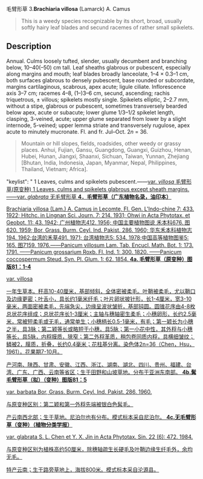 毛臂形草
3.**Brachiaria villosa** (Lamarck) A. Camus

> This is a weedy species recognizable by its short, broad, usually softly hairy leaf blades and secund racemes of rather small spikelets.


## Description
Annual. Culms loosely tufted, slender, usually decumbent and branching below, 10–40(–50) cm tall. Leaf sheaths glabrous or pubescent, especially along margins and mouth; leaf blades broadly lanceolate, 1–4 × 0.3–1 cm, both surfaces glabrous to densely pubescent, base rounded or subcordate, margins cartilaginous, scabrous, apex acute; ligule ciliate. Inflorescence axis 3–7 cm; racemes 4–8, (1–)3–6 cm, secund, ascending; rachis triquetrous, ± villous; spikelets mostly single. Spikelets elliptic, 2–2.7 mm, without a stipe, glabrous or pubescent, sometimes transversely bearded below apex, acute or subacute; lower glume 1/3–1/2 spikelet length, clasping, 3-veined, acute; upper glume separated from lower by a slight internode, 5-veined; upper lemma striate and transversely rugulose, apex acute to minutely mucronate. Fl. and fr. Jul–Oct. 2*n* = 36.


> Mountain or hill slopes, fields, roadsides, other weedy or grassy places. Anhui, Fujian, Gansu, Guangdong, Guangxi, Guizhou, Henan, Hubei, Hunan, Jiangxi, Shaanxi, Sichuan, Taiwan, Yunnan, Zhejiang [Bhutan, India, Indonesia, Japan, Myanmar, Nepal, Philippines, Thailand, Vietnam; Africa].

  "keylist": "
1 Leaves, culms and spikelets pubescent.——<a href='/info/Brachiaria villosa var. villosa?t=foc'>var. *villosa* 毛臂形草(原变种)
1 Leaves, culms and spikelets glabrous except sheath margins.——<a href='/info/Brachiaria villosa var. glabrata?t=foc'>var. *glabrata* 无毛臂形草
**4．毛臂形草（广东植物名录，油印本）**

Brachiaria villosa (Lam.) A. Camus in Lecomte, Fl. Gen. L'Indo-chine 7: 433. 1922; Hitchc. in Lingnan Sci. Journ. 7: 214. 1931; Ohwi in Acta Phytotax. et Geobot. 11: 43. 1942; 广州植物志412. 1956; 中国主要植物图说 禾本科676. 图620. 1959; Bor, Grass. Burm. Ceyl. Ind. Pakist. 286. 1960; 华东禾本科植物志194. 1962;台湾的禾草491. 1971; 台湾植物志5: 534. 1978;中国高等植物图鉴5: 165. 图7159. 1976.——Panicum villosum Lam. Tab. Encucl. Math. Bot. 1: 173. 1791. ——Panicum grossarium Roxb. Fl. Ind. 1: 300. 1820. ——Panicum coccospermum Steud. Syn. Pl. Glum. 1: 62. 1854.
**4a. 毛臂形草（原变种）图版81：1-4**

var. villosa

一年生草本。秆高10-40厘米，基部倾斜，全体密被柔毛。叶鞘被柔毛，尤以鞘口及边缘更密；叶舌小，具长约1毫米纤毛；叶片卵状披针形，长1-4厘米，宽3-10毫米，两面密被柔毛，先端急尖，边缘呈波状皱折，基部钝圆。圆锥花序由4-8枚总状花序组成；总状花序长1-3厘米；主轴与穗轴密生柔毛；小穗卵形，长约2.5毫米，常被短柔毛或无毛，通常单生；小穗柄长0.5-1毫米，有毛；第一颖长为小穗之半，具3脉；第二颖等长或略短于小穗，具5脉；第一小花中性，其外稃与小穗等长，具5脉，内稃膜质，狭窄；第二外稃革质，稍包卷同质内稃，具横细皱纹；鳞被2，膜质，折叠，长约0.4毫米；花柱基分离。染色体2n=36（Chen，Hsu，1961）。花果期7-10月。

产河南、陕西、甘肃、安徽、江西、浙江、湖南、湖北、四川、贵州、福建、台湾、广东、广西、云南等省区；生于田野和山坡草地。分布于亚洲东南部。
**4b.髯毛臂形草（拟）（变种）图版81：5**

var. barbata Bor, Grass. Burm. Ceyl. Ind. Pakist. 286. 1960.

与原变种区别：第二颖和第一外稃先端被银白色髯毛。

产云南西北部；生于草地。尼泊尔也有分布。模式标本采自尼泊尔。
**4c.无毛臂形草（变种）（植物分类学报）**

var. glabrata S. L. Chen et Y. X. Jin in Acta Phytotax. Sin. 22 (6): 472. 1984.

与原变种区别为植株高约50厘米，除穗轴疏生长硬毛及叶鞘边缘生纤毛外，余均无毛。

特产云南；生于路旁草地上，海拔800米。模式标本采自沦源县。
